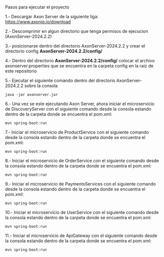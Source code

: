 Pasos para ejecutar el proyecto

1.- Descargar Axon Server de la siguiente liga: https://www.axoniq.io/download

2.- Descomprimir en algun directorio que tenga permisos de ejecucion (AxonServer-2024.2.2)

3.- posicionarse dentro del directorio AxonServer-2024.2.2 y crear el directorio config
    **AxonServer-2024.2.2/config/**
    
4.- Dentro del directorio **AxonServer-2024.2.2/config/** colocar el archivo axonserver.properties 
    que se encuentra en la carpeta config en la raiz de este repositorio
    
5.- Ejecutar el siguiente comando dentro del directorio AxonServer-2024.2.2 sobre la consola 

    java -jar axonserver.jar
    
6.- Una vez se este ejecutando Axon Server, ahora iniciar el microservicio de DiscoveryServer con el 
    siguiente comando desde la consola estando dentro de la carpeta donde se encuentra el pom.xml:
    
    mvn spring-boot:run

7.- Iniciar el microservicio de ProductService con el siguiente comando desde la consola estando dentro de la carpeta donde se encuentra el pom.xml:

    mvn spring-boot:run

8.- Iniciar el microservicio de OrderService con el siguiente comando desde la consola estando dentro de la carpeta donde se encuentra el pom.xml:

    mvn spring-boot:run

9.- Iniciar el microservicio de PaymentsServices con el siguiente comando desde la consola estando dentro de la carpeta donde se encuentra el pom.xml:

    mvn spring-boot:run

10.- Iniciar el microservicio de UserService con el siguiente comando desde la consola estando dentro de la carpeta donde se encuentra el pom.xml:
  
    mvn spring-boot:run

11.- Iniciar el microservicio de ApiGateway con el siguiente comando desde la consola estando dentro de la carpeta donde se encuentra el pom.xml:

    mvn spring-boot:run

